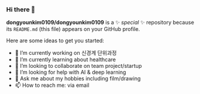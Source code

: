 ### Hi there 👋

**dongyounkim0109/dongyounkim0109** is a ✨ _special_ ✨ repository because its `README.md` (this file) appears on your GitHub profile.

Here are some ideas to get you started:

- 🔭 I’m currently working on 신경계 단위과정
- 🌱 I’m currently learning about healthcare 
- 👯 I’m looking to collaborate on team project/startup 
- 🤔 I’m looking for help with AI & deep learning 
- 💬 Ask me about my hobbies including film/drawing  
- 📫 How to reach me: via email


